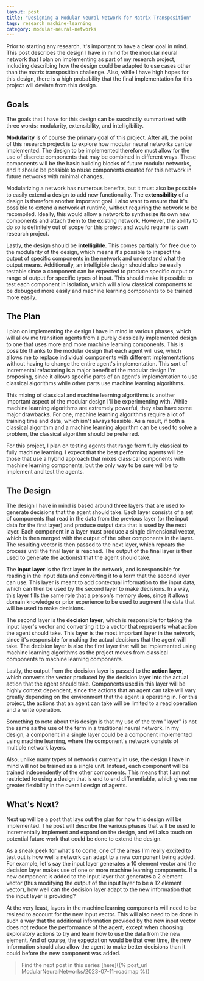 ```yaml
---
layout: post
title: "Designing a Modular Neural Network for Matrix Transposition"
tags: research machine-learning
category: modular-neural-networks
---
```

Prior to starting any research, it's important to have a clear goal in mind.
This post describes the design I have in mind for the modular neural network
that I plan on implementing as part of my research project, including describing
how the design could be adapted to use cases other than the matrix transposition
challenge. Also, while I have high hopes for this design, there is a high
probability that the final implementation for this project will deviate from
this design.

## Goals
The goals that I have for this design can be succinctly summarized with three
words: modularity, extensibility, and intelligibility.

**Modularity** is of course the primary goal of this project. After all, the
point of this research project is to explore how modular neural networks can be
implemented. The design to be implemented therefore must allow for the use of
discrete components that may be combined in different ways. These components
will be the basic building blocks of future modular networks, and it should be
possible to reuse components created for this network in future networks with
minimal changes.

Modularizing a network has numerous benefits, but it must also be possible to
easily extend a design to add new functionality. The **extensibility** of a
design is therefore another important goal. I also want to ensure that it's
possible to extend a network at runtime, without requiring the network to be
recompiled. Ideally, this would allow a network to synthesize its own new
components and attach them to the existing network. However, the ability to
do so is definitely out of scope for this project and would require its own
research project.

Lastly, the design should be **intelligible**. This comes partially for free
due to the modularity of the design, which means it's possible to inspect the
output of specific components in the network and understand what the output
means. Additionally, an intelligible design should also be easily testable since
a component can be expected to produce specific output or range of output for
specific types of input. This should make it possible to test each component in
isolation, which will allow classical components to be debugged more easily and
machine learning components to be trained more easily.

## The Plan
I plan on implementing the design I have in mind in various phases, which will
allow me transition agents from a purely classically implemented design to one
that uses more and more machine learning components. This is possible thanks to
the modular design that each agent will use, which allows me to replace
individual components with different implementations without having to change
the entire agent's implementation. This sort of incremental refactoring is a
major benefit of the modular design I'm proposing, since it allows specific
parts of an agent's implementation to use classical algorithms while other parts
use machine learning algorithms.

This mixing of classical and machine learning algorithms is another important
aspect of the modular design I'll be experimenting with. While machine learning
algorithms are extremely powerful, they also have some major drawbacks. For
one, machine learning algorithms require a lot of training time and data, which
isn't always feasible. As a result, if both a classical algorithm and a machine
learning algorithm can be used to solve a problem, the classical algorithm
should be preferred.

For this project, I plan on testing agents that range from fully classical to
fully machine learning. I expect that the best performing agents will be those
that use a hybrid approach that mixes classical components with machine learning
components, but the only way to be sure will be to implement and test the
agents.

## The Design
The design I have in mind is based around three layers that are used to generate
decisions that the agent should take. Each layer consists of a set of components
that read in the data from the previous layer (or the input data for the first
layer) and produce output data that is used by the next layer. Each component
in a layer must produce a single dimensional vector, which is then merged with
the output of the other components in the layer. The resulting vector is then
passed to the next layer, which repeats the process until the final layer is
reached. The output of the final layer is then used to generate the action(s)
that the agent should take.

The **input layer** is the first layer in the network, and is responsible for
reading in the input data and converting it to a form that the second layer
can use. This layer is meant to add contextual information to the input data,
which can then be used by the second layer to make decisions. In a way, this
layer fills the same role that a person's memory does, since it allows domain
knowledge or prior experience to be used to augment the data that will be used
to make decisions.

The second layer is the **decision layer**, which is responsible for taking the
input layer's vector and converting it to a vector that represents what action
the agent should take. This layer is the most important layer in the network,
since it's responsible for making the actual decisions that the agent will
take. The decision layer is also the first layer that will be implemented using
machine learning algorithms as the project moves from classical components
to machine learning components.

Lastly, the output from the decision layer is passed to the **action layer**,
which converts the vector produced by the decision layer into the actual action
that the agent should take. Components used in this layer will be highly
context dependent, since the actions that an agent can take will vary greatly
depending on the environment that the agent is operating in. For this project,
the actions that an agent can take will be limited to a read operation and a
write operation.

Something to note about this design is that my use of the term "layer" is not
the same as the use of the term in a traditional neural network. In my design,
a component in a single layer could be a component implemented using machine
learning, where the component's network consists of multiple network layers.

Also, unlike many types of networks currently in use, the design I have in mind
will not be trained as a single unit. Instead, each component will be trained
independently of the other components. This means that I am not restricted to
using a design that is end to end differentiable, which gives me greater
flexibility in the overall design of agents.

## What's Next?
Next up will be a post that lays out the plan for how this design will be
implemented. The post will describe the various phases that will be used to
incrementally implement and expand on the design, and will also touch on
potential future work that could be done to extend the design.

As a sneak peek for what's to come, one of the areas I'm really excited to test
out is how well a network can adapt to a new component being added. For example,
let's say the input layer generates a 10 element vector and the decision layer
makes use of one or more machine learning components. If a new component is
added to the input layer that generates a 2 element vector (thus modifying the
output of the input layer to be a 12 element vector), how well can the decision
layer adapt to the new information that the input layer is providing?

At the very least, layers in the machine learning components will need to be
resized to account for the new input vector. This will also need to be done in
such a way that the additional information provided by the new input vector does
not reduce the performance of the agent, except when choosing exploratory
actions to try and learn how to use the data from the new element. And of
course, the expectation would be that over time, the new information should also
allow the agent to make better decisions than it could before the new component
was added.

> Find the next post in this series [here]({% post_url ModularNeuralNetworks/2023-07-11-roadmap %})
